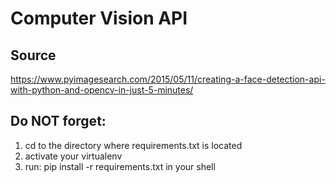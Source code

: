 # Computer Vision API

## Source
https://www.pyimagesearch.com/2015/05/11/creating-a-face-detection-api-with-python-and-opencv-in-just-5-minutes/

## Do NOT forget:
1. cd to the directory where requirements.txt is located
2. activate your virtualenv
3. run:  pip install -r requirements.txt in your shell
